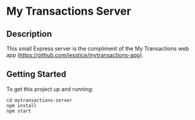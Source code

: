# My Transactions Server

## Description
This small Express server is the compliment of the My Transactions web app (https://github.com/jesstice/mytransactions-app).

## Getting Started
To get this project up and running:

```
cd mytransactions-server
npm install
npm start
```